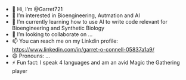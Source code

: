 - 👋 Hi, I’m @Garret721
- 👀 I’m interested in Bioengineering, Autmation and AI
- 🌱 I’m currently learning how to use AI to write code relevant for Bioengineering and Synthetic Biology
- 💞️ I’m looking to collaborate on ...
- 📫 You can reach me on my Linkdin profile: https://www.linkedin.com/in/garret-o-connell-05837a1a9/
- 😄 Pronouns: ...
- ⚡ Fun fact: I speak 4 languages and am an avid Magic the Gathering player

<!---
Garret721/Garret721 is a ✨ special ✨ repository because its `README.md` (this file) appears on your GitHub profile.
You can click the Preview link to take a look at your changes.
--->
